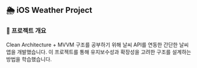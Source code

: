 ## 🌦 iOS Weather Project

### 📌 프로젝트 개요 
Clean Architecture + MVVM 구조를 공부하기 위해 날씨 API를 연동한 간단한 날씨 앱을 개발했습니다. 이 프로젝트를 통해 유지보수성과 확장성을 고려한 구조를 설계하는 방법을 학습했습니다.

